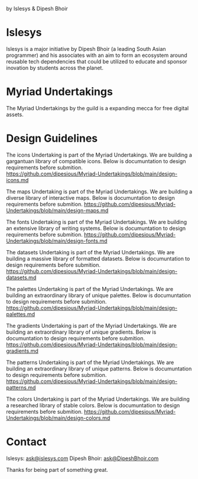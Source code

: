 by Islesys & Dipesh Bhoir

# Islesys
Islesys is a major initiative by Dipesh Bhoir (a leading South Asian programmer) and his associates with an aim to form an ecosystem around reusable tech dependencies that could be utilized to educate and sponsor inovation by students across the planet. 

# Myriad Undertakings
The Myriad Undertakings by the guild is a expanding mecca for free digital assets. 

# Design Guidelines
The icons Undertaking is part of the Myriad Undertakings. We are building a gargantuan library of compatible icons. Below is documuntation to design requirements before submition.<br />
https://github.com/dipesious/Myriad-Undertakings/blob/main/design-icons.md

The maps Undertaking is part of the Myriad Undertakings. We are building a diverse library of interactive maps. Below is documuntation to design requirements before submition.
https://github.com/dipesious/Myriad-Undertakings/blob/main/design-maps.md

The fonts Undertaking is part of the Myriad Undertakings. We are building an extensive library of writing systems. Below is documuntation to design requirements before submition.
https://github.com/dipesious/Myriad-Undertakings/blob/main/design-fonts.md

The datasets Undertaking is part of the Myriad Undertakings. We are building a massive library of formatted datasets. Below is documuntation to design requirements before submition.
https://github.com/dipesious/Myriad-Undertakings/blob/main/design-datasets.md

The palettes Undertaking is part of the Myriad Undertakings. We are building an extraordinary library of unique palettes. Below is documuntation to design requirements before submition.
https://github.com/dipesious/Myriad-Undertakings/blob/main/design-palettes.md

The gradients Undertaking is part of the Myriad Undertakings. We are building an extraordinary library of unique gradients. Below is documuntation to design requirements before submition.
https://github.com/dipesious/Myriad-Undertakings/blob/main/design-gradients.md

The patterns Undertaking is part of the Myriad Undertakings. We are building an extraordinary library of unique patterns. Below is documuntation to design requirements before submition.
https://github.com/dipesious/Myriad-Undertakings/blob/main/design-patterns.md

The colors Undertaking is part of the Myriad Undertakings. We are building a researched library of stable colors. Below is documuntation to design requirements before submition.
https://github.com/dipesious/Myriad-Undertakings/blob/main/design-colors.md

# Contact
Islesys: ask@islesys.com
Dipesh Bhoir: ask@DipeshBhoir.com

Thanks for being part of something great.
